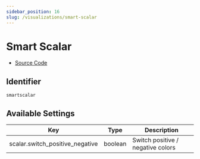 ```yaml
---
sidebar_position: 16
slug: /visualizations/smart-scalar
---
```


# Smart Scalar

- [Source Code](https://github.com/metabase/metabase/blob/v0.38.3/frontend/src/metabase/visualizations/visualizations/SmartScalar.jsx)


## Identifier

`smartscalar`

## Available Settings

Key | Type | Description
--|--|--
scalar.switch_positive_negative | boolean | Switch positive / negative colors
